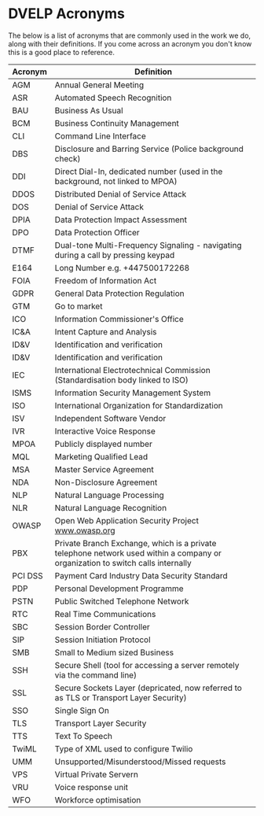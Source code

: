 # DVELP Acronyms

The below is a list of acronyms that are commonly used in the work we do, along
with their definitions. If you come across an acronym you don't know this is a
good place to reference.

| Acronym | Definition |
| --- | --- |
| AGM | Annual General Meeting |
| ASR | Automated Speech Recognition |
| BAU | Business As Usual |
| BCM | Business Continuity Management |
| CLI | Command Line Interface |
| DBS | Disclosure and Barring Service (Police background check) |
| DDI | Direct Dial-In, dedicated number (used in the background, not linked to MPOA) |
| DDOS | Distributed Denial of Service Attack |
| DOS | Denial of Service Attack |
| DPIA | Data Protection Impact Assessment |
| DPO | Data Protection Officer |
| DTMF | Dual-tone Multi-Frequency Signaling - navigating during a call by pressing keypad |
| E164 | Long Number e.g. +447500172268 |
| FOIA | Freedom of Information Act |
| GDPR | General Data Protection Regulation |
| GTM | Go to market |
| ICO | Information Commissioner's Office |
| IC&A | Intent Capture and Analysis |
| ID&V | Identification and verification |
| ID&V | Identification and verification |
| IEC | International Electrotechnical Commission (Standardisation body linked to ISO) |
| ISMS | Information Security Management System |
| ISO | International Organization for Standardization |
| ISV | Independent Software Vendor |
| IVR | Interactive Voice Response |
| MPOA | Publicly displayed number |
| MQL | Marketing Qualified Lead |
| MSA | Master Service Agreement |
| NDA | Non-Disclosure Agreement |
| NLP | Natural Language Processing |
| NLR | Natural Language Recognition |
| OWASP | Open Web Application Security Project www.owasp.org |
| PBX | Private Branch Exchange, which is a private telephone network used within a company or organization to switch calls internally |
| PCI DSS | Payment Card Industry Data Security Standard  |
| PDP | Personal Development Programme |
| PSTN | Public Switched Telephone Network |
| RTC | Real Time Communications |
| SBC | Session Border Controller |
| SIP | Session Initiation Protocol |
| SMB | Small to Medium sized Business |
| SSH | Secure Shell (tool for accessing a server remotely via the command line) |
| SSL | Secure Sockets Layer (depricated, now referred to as TLS or Transport Layer Security) |
| SSO | Single Sign On  |
| TLS | Transport Layer Security  |
| TTS | Text To Speech |
| TwiML | Type of XML used to configure Twilio |
| UMM | Unsupported/Misunderstood/Missed requests |
| VPS | Virtual Private Servern |
| VRU | Voice response unit |
| WFO | Workforce optimisation  |
